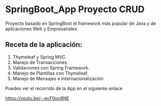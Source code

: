 # SpringBoot_App Proyecto CRUD

Proyecto basado en SpringBoot el framework más popular de Java y de aplicaciones Web y Empresariales

 ## Receta de la aplicación:

 1.    Thymeleaf y Spring MVC.
 2.    Manejo de Transacciones.
 3.    Validaciones con Spring Framework.
 4.    Manejo de Plantillas con Thymeleaf.
 5.    Manejo de Mensajes e Internacionalización

Puedes ver el recorrido de la App en el siguiente enlace

https://youtu.be/--ecF0on8NE
